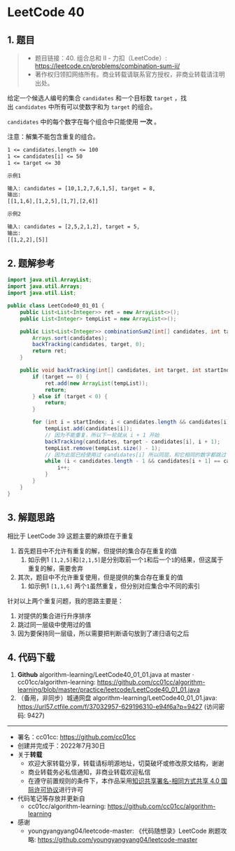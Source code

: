 # LeetCode 40

## 1. 题目

> - 题目链接：40. 组合总和 II - 力扣（LeetCode）: <https://leetcode.cn/problems/combination-sum-ii/>
> - 著作权归领扣网络所有。商业转载请联系官方授权，非商业转载请注明出处。

给定一个候选人编号的集合 `candidates` 和一个目标数 `target` ，找出 `candidates` 中所有可以使数字和为 `target` 的组合。

`candidates` 中的每个数字在每个组合中只能使用 **一次** 。

注意：解集不能包含重复的组合。

```txt
1 <= candidates.length <= 100
1 <= candidates[i] <= 50
1 <= target <= 30
```

```txt
示例1

输入: candidates = [10,1,2,7,6,1,5], target = 8,
输出:
[[1,1,6],[1,2,5],[1,7],[2,6]]

示例2

输入: candidates = [2,5,2,1,2], target = 5,
输出:
[[1,2,2],[5]]
```

## 2. 题解参考

```java
import java.util.ArrayList;
import java.util.Arrays;
import java.util.List;

public class LeetCode40_01_01 {
    public List<List<Integer>> ret = new ArrayList<>();
    public List<Integer> tempList = new ArrayList<>();

    public List<List<Integer>> combinationSum2(int[] candidates, int target) {
        Arrays.sort(candidates);
        backTracking(candidates, target, 0);
        return ret;
    }

    public void backTracking(int[] candidates, int target, int startIndex) {
        if (target == 0) {
            ret.add(new ArrayList(tempList));
            return;
        } else if (target < 0) {
            return;
        }

        for (int i = startIndex; i < candidates.length && candidates[i] <= target; i++) {
            tempList.add(candidates[i]);
            // 因为不能重复，所以下一轮就从 i + 1 开始
            backTracking(candidates, target - candidates[i], i + 1);
            tempList.remove(tempList.size() - 1);
            // 因为此层已经使用过 candidates[i] 所以同层，和它相同的数字都跳过
            while (i < candidates.length - 1 && candidates[i + 1] == candidates[i]) {
                i++;
            }
        }
    }
}
```

## 3. 解题思路

相比于 LeetCode 39 这题主要的麻烦在于重复

1. 首先题目中不允许有重复的解，但提供的集合存在重复的值
   1. 如示例1 `[1,2,5]`和`[2,1,5]`是分别取前一个`1`和后一个`1`的结果，但这属于重复的解，需要舍弃
2. 其次，题目中不允许重复使用，但是提供的集合存在重复的值
   1. 如示例1 `[1,1,6]` 两个`1`虽然重复，但分别对应集合中不同的索引

针对以上两个重复问题，我的思路主要是：

1. 对提供的集合进行升序排序
2. 跳过同一层级中使用过的值
3. 因为要保持同一层级，所以需要把判断语句放到了递归语句之后

## 4. 代码下载

1. **Github** algorithm-learning/LeetCode40_01_01.java at master · cc01cc/algorithm-learning: <https://github.com/cc01cc/algorithm-learning/blob/master/practice/leetcode/LeetCode40_01_01.java>
2. （备用，非同步）城通网盘 algorithm-learning/LeetCode40_01_01.java: <https://url57.ctfile.com/f/37032957-629196310-e94f6a?p=9427> (访问密码: 9427)

---

- 署名：cc01cc: <https://github.com/cc01cc>
- 创建并完成于：2022年7月30日
- 关于**转载**
  - 欢迎大家转载分享，转载请标明源地址，切莫破坏或修改原文结构，谢谢
  - 商业转载务必私信通知，非商业转载欢迎私信
  - 在遵守前置规则的条件下，本作品采用[知识共享署名-相同方式共享 4.0 国际许可协议](https://creativecommons.org/licenses/by-sa/4.0/legalcode.zh-Hans)进行许可
- 代码笔记等存放并更新自
  - cc01cc/algorithm-learning: <https://github.com/cc01cc/algorithm-learning>
- 感谢
  - youngyangyang04/leetcode-master: 《代码随想录》LeetCode 刷题攻略: <https://github.com/youngyangyang04/leetcode-master>
